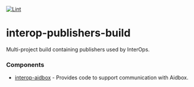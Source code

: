 [![Lint](https://github.com/projectronin/interop-publishers/actions/workflows/lint.yml/badge.svg)](https://github.com/projectronin/interop-publishers/actions/workflows/lint.yml)

# interop-publishers-build

Multi-project build containing publishers used by InterOps.

### Components

* [interop-aidbox](interop-aidbox) - Provides code to support communication with Aidbox.
